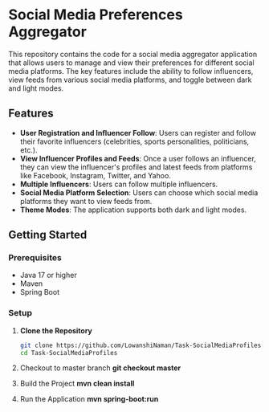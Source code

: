 # Social Media Preferences Aggregator

This repository contains the code for a social media aggregator application that allows users to manage and view their preferences for different social media platforms. The key features include the ability to follow influencers, view feeds from various social media platforms, and toggle between dark and light modes.

## Features

- **User Registration and Influencer Follow**: Users can register and follow their favorite influencers (celebrities, sports personalities, politicians, etc.).
- **View Influencer Profiles and Feeds**: Once a user follows an influencer, they can view the influencer's profiles and latest feeds from platforms like Facebook, Instagram, Twitter, and Yahoo.
- **Multiple Influencers**: Users can follow multiple influencers.
- **Social Media Platform Selection**: Users can choose which social media platforms they want to view feeds from.
- **Theme Modes**: The application supports both dark and light modes.

## Getting Started

### Prerequisites

- Java 17 or higher
- Maven
- Spring Boot

### Setup

1. **Clone the Repository**

   ```bash
   git clone https://github.com/LowanshiNaman/Task-SocialMediaProfiles.git
   cd Task-SocialMediaProfiles
   
2. Checkout to master branch
**git checkout master**

3. Build the Project
**mvn clean install**

4. Run the Application
**mvn spring-boot:run**

